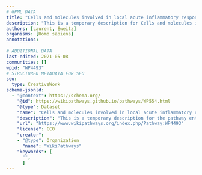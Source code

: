 ```yaml
---
# GPML DATA
title: "Cells and molecules involved in local acute inflammatory response "
description: "This is a temporary description for Cells and molecules involved in local acute inflammatory response "
authors: [Laurent, Eweitz]
organisms: [Homo sapiens]
annotations:
  
# ADDITIONAL DATA
last-edited: 2021-05-08
communities: []
wpid: "WP4493"
# STRUCTURED METADATA FOR SEO
seo:
  type: CreativeWork
schema-jsonld:
  - "@context": https://schema.org/
    "@id": https://wikipathways.github.io/pathways/WP554.html
    "@type": Dataset
    "name": "Cells and molecules involved in local acute inflammatory response "
    "description": "This is a temporary description for the pathway entitled: Cells and molecules involved in local acute inflammatory response "
    "url": "https://www.wikipathways.org/index.php/Pathway:WP4493"
    "license": CC0
    "creator":
    - "@type": Organization
      "name": "WikiPathways"
    "keywords": [
      "",
      ]
---
```

